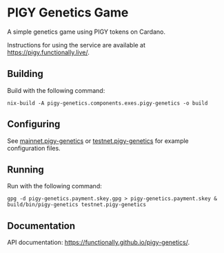 PIGY Genetics Game
==================

A simple genetics game using PIGY tokens on Cardano.

Instructions for using the service are available at https://pigy.functionally.live/.


Building
--------

Build with the following command:

	nix-build -A pigy-genetics.components.exes.pigy-genetics -o build


Configuring
-----------

See [mainnet.pigy-genetics](mainnet.pigy-genetics) or [testnet.pigy-genetics](testnet.pigy-genetics) for example configuration files.


Running
-------

Run with the following command:

	gpg -d pigy-genetics.payment.skey.gpg > pigy-genetics.payment.skey &
	build/bin/pigy-genetics testnet.pigy-genetics


Documentation
-------------

API documentation: https://functionally.github.io/pigy-genetics/.
